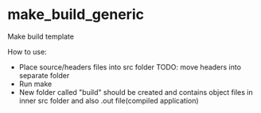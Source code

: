 # make_build_generic
Make build template



How to use:
* Place source/headers files into src folder TODO: move headers into separate folder
* Run make
* New folder called "build" should be created and contains object files in inner src folder and also .out file(compiled application)
